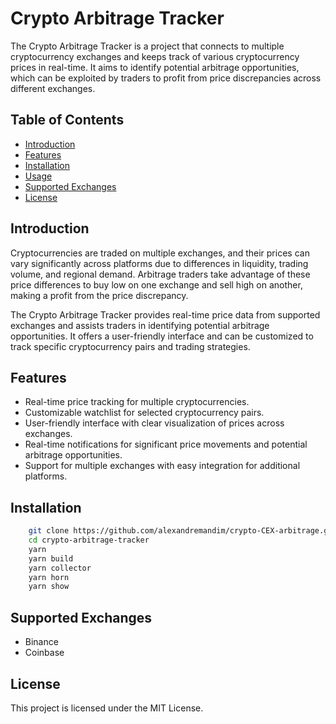# Crypto Arbitrage Tracker

The Crypto Arbitrage Tracker is a project that connects to multiple cryptocurrency exchanges and keeps track of various cryptocurrency prices in real-time. It aims to identify potential arbitrage opportunities, which can be exploited by traders to profit from price discrepancies across different exchanges.

## Table of Contents

- [Introduction](#introduction)
- [Features](#features)
- [Installation](#installation)
- [Usage](#usage)
- [Supported Exchanges](#supported-exchanges)
- [License](#license)

## Introduction

Cryptocurrencies are traded on multiple exchanges, and their prices can vary significantly across platforms due to differences in liquidity, trading volume, and regional demand. Arbitrage traders take advantage of these price differences to buy low on one exchange and sell high on another, making a profit from the price discrepancy.

The Crypto Arbitrage Tracker provides real-time price data from supported exchanges and assists traders in identifying potential arbitrage opportunities. It offers a user-friendly interface and can be customized to track specific cryptocurrency pairs and trading strategies.

## Features

- Real-time price tracking for multiple cryptocurrencies.
- Customizable watchlist for selected cryptocurrency pairs.
- User-friendly interface with clear visualization of prices across exchanges.
- Real-time notifications for significant price movements and potential arbitrage opportunities.
- Support for multiple exchanges with easy integration for additional platforms.

## Installation

```bash
    git clone https://github.com/alexandremandim/crypto-CEX-arbitrage.git
    cd crypto-arbitrage-tracker
    yarn
    yarn build
    yarn collector
    yarn horn
    yarn show
```

## Supported Exchanges
- Binance
- Coinbase

## License
This project is licensed under the MIT License.